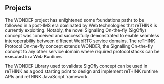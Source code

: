 Projects
--------

The WONDER project has enlightened some foundations paths to be followed in a post-IMS era dominated by Web technologies that reTHINK is currently exploiting. Notably, the novel Signalling On-the-fly (SigOfly) concept was conceived and successfully demonstrated to enable seamless interoperability between different WebRTC service domains. The reTHINK Protocol On-the-fly concept extends WONDER, the Signalling On-the-fly concept to any other service domain where required protocol stacks can be executed in a Web Runtime.

The WONDER Library used to validate SigOfly concept can be used in reTHINK as a good starting point to design and implement reTHINK runtime APIs and reTHINK JavaScript framework.

